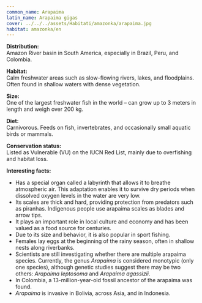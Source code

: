 ```yaml
---
common_name: Arapaima
latin_name: Arapaima gigas
cover: ../../../assets/Habitati/amazonka/arapaima.jpg
habitat: amazonka/en
--- 
```

**Distribution:**  
Amazon River basin in South America, especially in Brazil, Peru, and Colombia.

**Habitat:**  
Calm freshwater areas such as slow-flowing rivers, lakes, and floodplains. Often found in shallow waters with dense vegetation.

**Size:**  
One of the largest freshwater fish in the world – can grow up to 3 meters in length and weigh over 200 kg.

**Diet:**  
Carnivorous. Feeds on fish, invertebrates, and occasionally small aquatic birds or mammals.

**Conservation status:**  
Listed as Vulnerable (VU) on the IUCN Red List, mainly due to overfishing and habitat loss.

**Interesting facts:**  
- Has a special organ called a labyrinth that allows it to breathe atmospheric air. This adaptation enables it to survive dry periods when dissolved oxygen levels in the water are very low.  
- Its scales are thick and hard, providing protection from predators such as piranhas. Indigenous people use arapaima scales as blades and arrow tips.  
- It plays an important role in local culture and economy and has been valued as a food source for centuries.  
- Due to its size and behavior, it is also popular in sport fishing.  
- Females lay eggs at the beginning of the rainy season, often in shallow nests along riverbanks.  
- Scientists are still investigating whether there are multiple arapaima species. Currently, the genus *Arapaima* is considered monotypic (only one species), although genetic studies suggest there may be two others: *Arapaima leptosoma* and *Arapaima agassizii*.  
- In Colombia, a 13-million-year-old fossil ancestor of the arapaima was found.  
- *Arapaima* is invasive in Bolivia, across Asia, and in Indonesia.  
